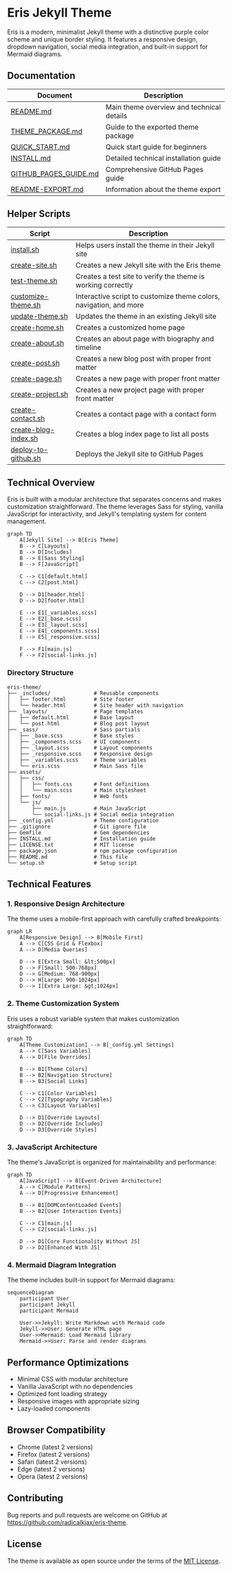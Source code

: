 # Eris Jekyll Theme

Eris is a modern, minimalist Jekyll theme with a distinctive purple color scheme and unique border styling. It features a responsive design, dropdown navigation, social media integration, and built-in support for Mermaid diagrams.

<!-- Note: Replace this comment with an actual screenshot before distribution -->
<!-- ![Eris Theme Preview](screenshot.png) -->

## Documentation

| Document | Description |
|----------|-------------|
| [README.md](README.md) | Main theme overview and technical details |
| [THEME_PACKAGE.md](eris-theme/THEME_PACKAGE.md) | Guide to the exported theme package |
| [QUICK_START.md](eris-theme/QUICK_START.md) | Quick start guide for beginners |
| [INSTALL.md](INSTALL.md) | Detailed technical installation guide |
| [GITHUB_PAGES_GUIDE.md](eris-theme/GITHUB_PAGES_GUIDE.md) | Comprehensive GitHub Pages guide |
| [README-EXPORT.md](README-EXPORT.md) | Information about the theme export |

## Helper Scripts

| Script | Description |
|--------|-------------|
| [install.sh](eris-theme/install.sh) | Helps users install the theme in their Jekyll site |
| [create-site.sh](eris-theme/create-site.sh) | Creates a new Jekyll site with the Eris theme |
| [test-theme.sh](eris-theme/test-theme.sh) | Creates a test site to verify the theme is working correctly |
| [customize-theme.sh](eris-theme/customize-theme.sh) | Interactive script to customize theme colors, navigation, and more |
| [update-theme.sh](eris-theme/update-theme.sh) | Updates the theme in an existing Jekyll site |
| [create-home.sh](eris-theme/create-home.sh) | Creates a customized home page |
| [create-about.sh](eris-theme/create-about.sh) | Creates an about page with biography and timeline |
| [create-post.sh](eris-theme/create-post.sh) | Creates a new blog post with proper front matter |
| [create-page.sh](eris-theme/create-page.sh) | Creates a new page with proper front matter |
| [create-project.sh](eris-theme/create-project.sh) | Creates a new project page with proper front matter |
| [create-contact.sh](eris-theme/create-contact.sh) | Creates a contact page with a contact form |
| [create-blog-index.sh](eris-theme/create-blog-index.sh) | Creates a blog index page to list all posts |
| [deploy-to-github.sh](eris-theme/deploy-to-github.sh) | Deploys the Jekyll site to GitHub Pages |

## Technical Overview

Eris is built with a modular architecture that separates concerns and makes customization straightforward. The theme leverages Sass for styling, vanilla JavaScript for interactivity, and Jekyll's templating system for content management.

```mermaid
graph TD
    A[Jekyll Site] --> B[Eris Theme]
    B --> C[Layouts]
    B --> D[Includes]
    B --> E[Sass Styling]
    B --> F[JavaScript]
    
    C --> C1[default.html]
    C --> C2[post.html]
    
    D --> D1[header.html]
    D --> D2[footer.html]
    
    E --> E1[_variables.scss]
    E --> E2[_base.scss]
    E --> E3[_layout.scss]
    E --> E4[_components.scss]
    E --> E5[_responsive.scss]
    
    F --> F1[main.js]
    F --> F2[social-links.js]
```

### Directory Structure

```
eris-theme/
├── _includes/              # Reusable components
│   ├── footer.html         # Site footer
│   └── header.html         # Site header with navigation
├── _layouts/               # Page templates
│   ├── default.html        # Base layout
│   └── post.html           # Blog post layout
├── _sass/                  # Sass partials
│   ├── _base.scss          # Base styles
│   ├── _components.scss    # UI components
│   ├── _layout.scss        # Layout components
│   ├── _responsive.scss    # Responsive design
│   ├── _variables.scss     # Theme variables
│   └── eris.scss           # Main Sass file
├── assets/
│   ├── css/
│   │   ├── fonts.css       # Font definitions
│   │   └── main.scss       # Main stylesheet
│   ├── fonts/              # Web fonts
│   └── js/
│       ├── main.js         # Main JavaScript
│       └── social-links.js # Social media integration
├── _config.yml             # Theme configuration
├── .gitignore              # Git ignore file
├── Gemfile                 # Gem dependencies
├── INSTALL.md              # Installation guide
├── LICENSE.txt             # MIT license
├── package.json            # npm package configuration
├── README.md               # This file
└── setup.sh                # Setup script
```

## Technical Features

### 1. Responsive Design Architecture

The theme uses a mobile-first approach with carefully crafted breakpoints:

```mermaid
graph LR
    A[Responsive Design] --> B[Mobile First]
    A --> C[CSS Grid & Flexbox]
    A --> D[Media Queries]
    
    D --> E[Extra Small: &lt;500px]
    D --> F[Small: 500-768px]
    D --> G[Medium: 768-900px]
    D --> H[Large: 900-1024px]
    D --> I[Extra Large: &gt;1024px]
```

### 2. Theme Customization System

Eris uses a robust variable system that makes customization straightforward:

```mermaid
graph TD
    A[Theme Customization] --> B[_config.yml Settings]
    A --> C[Sass Variables]
    A --> D[File Overrides]
    
    B --> B1[Theme Colors]
    B --> B2[Navigation Structure]
    B --> B3[Social Links]
    
    C --> C1[Color Variables]
    C --> C2[Typography Variables]
    C --> C3[Layout Variables]
    
    D --> D1[Override Layouts]
    D --> D2[Override Includes]
    D --> D3[Override Styles]
```

### 3. JavaScript Architecture

The theme's JavaScript is organized for maintainability and performance:

```mermaid
graph TD
    A[JavaScript] --> B[Event-Driven Architecture]
    A --> C[Module Pattern]
    A --> D[Progressive Enhancement]
    
    B --> B1[DOMContentLoaded Events]
    B --> B2[User Interaction Events]
    
    C --> C1[main.js]
    C --> C2[social-links.js]
    
    D --> D1[Core Functionality Without JS]
    D --> D2[Enhanced With JS]
```

### 4. Mermaid Diagram Integration

The theme includes built-in support for Mermaid diagrams:

```mermaid
sequenceDiagram
    participant User
    participant Jekyll
    participant Mermaid
    
    User->>Jekyll: Write Markdown with Mermaid code
    Jekyll->>User: Generate HTML page
    User->>Mermaid: Load Mermaid library
    Mermaid->>User: Parse and render diagrams
```

## Performance Optimizations

- Minimal CSS with modular architecture
- Vanilla JavaScript with no dependencies
- Optimized font loading strategy
- Responsive images with appropriate sizing
- Lazy-loaded components

## Browser Compatibility

- Chrome (latest 2 versions)
- Firefox (latest 2 versions)
- Safari (latest 2 versions)
- Edge (latest 2 versions)
- Opera (latest 2 versions)

## Contributing

Bug reports and pull requests are welcome on GitHub at https://github.com/radicalkjax/eris-theme.

## License

The theme is available as open source under the terms of the [MIT License](https://opensource.org/licenses/MIT).

